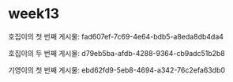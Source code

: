 # week13

호집이의 첫 번째 게시물: fad607ef-7c69-4e64-bdb5-a8eda8db4da4

호집이의 두 번째 게시물: d79eb5ba-afdb-4288-9364-cb9adc51b2b8

기영이의 첫 번째 게시물: ebd62fd9-5eb8-4694-a342-76c2efa63db0
